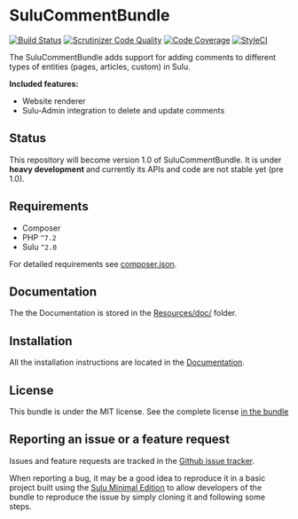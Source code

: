 # SuluCommentBundle

[![Build Status](https://travis-ci.org/sulu/SuluCommentBundle.svg)](https://travis-ci.org/sulu/SuluCommentBundle)
[![Scrutinizer Code Quality](https://scrutinizer-ci.com/g/sulu/SuluCommentBundle/badges/quality-score.png)](https://scrutinizer-ci.com/g/sulu/SuluCommentBundle/)
[![Code Coverage](https://scrutinizer-ci.com/g/sulu/SuluCommentBundle/badges/coverage.png)](https://scrutinizer-ci.com/g/sulu/SuluCommentBundle/)
[![StyleCI](https://styleci.io/repos/25727590/shield)](https://styleci.io/repos/25727590)

The SuluCommentBundle adds support for adding comments to different types of entities (pages, articles, custom) in Sulu.

**Included features:**

* Website renderer
* Sulu-Admin integration to delete and update comments

## Status

This repository will become version 1.0 of SuluCommentBundle. It is under **heavy development** and currently its APIs
and code are not stable yet (pre 1.0).

## Requirements

* Composer
* PHP `^7.2`
* Sulu `^2.0`

For detailed requirements see [composer.json](https://github.com/sulu/SuluCommentBundle/blob/master/composer.json).

## Documentation

The the Documentation is stored in the
[Resources/doc/](https://github.com/sulu/SuluCommentBundle/blob/master/Resources/doc) folder.

## Installation

All the installation instructions are located in the
[Documentation](https://github.com/sulu/SuluCommentBundle/blob/master/Resources/doc/installation.md).

## License

This bundle is under the MIT license. See the complete license [in the bundle](LICENSE)

## Reporting an issue or a feature request

Issues and feature requests are tracked in the [Github issue tracker](https://github.com/Sulu/SuluCommentBundle/issues).

When reporting a bug, it may be a good idea to reproduce it in a basic project built using the
[Sulu Minimal Edition](https://github.com/sulu/sulu-minimal) to allow developers of the bundle to reproduce the issue
by simply cloning it and following some steps.
